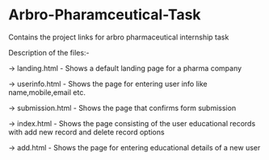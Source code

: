 # Arbro-Pharamceutical-Task
Contains the project links for arbro pharmaceutical internship task

Description of the files:-

-> landing.html - Shows a default landing page for a pharma company

-> userinfo.html - Shows the page for entering user info like name,mobile,email etc.

-> submission.html - Shows the page that confirms form submission

-> index.html - Shows the page consisting of the user educational records with add new record and delete record options

-> add.html - Shows the page for entering educational details of a new user
